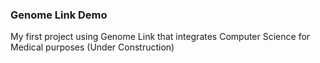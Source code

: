 ### Genome Link Demo
My first project using Genome Link that integrates Computer Science for Medical purposes (Under Construction)
